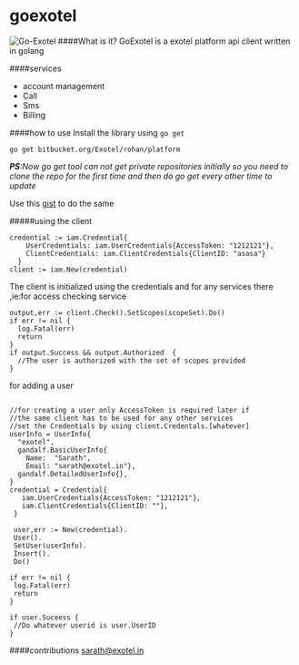 goexotel
=====
![Go-Exotel](http://homegrown.co.in/wp-content/uploads/2014/07/master-shifu-1024x436.jpg)
####What is it?
  GoExotel is a exotel platform api client written in golang

####services
  * account management
  * Call
  * Sms
  * Billing

####how to use
Install the library using `go get`
```
go get bitbucket.org/Exotel/rohan/platform
```
_**PS**:Now go get tool can not get private repositories initially so you need to clone the repo for the first time and then do go get every other time to update_

Use this [gist](
https://gist.github.com/sarathsp06/30710cfa1749eaf7c4f8
) to do the same


#####using the client
```
credential := iam.Credential{
    UserCredentials: iam.UserCredentials{AccessToken: "1212121"},
    ClientCredentials: iam.ClientCredentials{ClientID: "asasa"}
  }
client := iam.New(credential)
```
The client is initialized using the credentials and for any services there ,ie:for access checking service

```
output,err := client.Check().SetScopes(scopeSet).Do()
if err != nil {
  log.Fatal(err)
  return
}
if output.Success && output.Authorized  {
  //The user is authorized with the set of scopes provided
}

```
for adding a user

```

//for creating a user only AccessToken is required later if
//the same client has to be used for any other services
//set the Credentials by using client.Credentals.[whatever]
userInfo = UserInfo{
  "exotel",
  gandalf.BasicUserInfo{
    Name:  "Sarath",
    Email: "sarath@exotel.in"},
  gandalf.DetailedUserInfo{},
}
credential = Credential{
   iam.UserCredentials{AccessToken: "1212121"},
   iam.ClientCredentials{ClientID: ""},
 }

 user,err := New(credential).
 User().
 SetUser(userInfo).
 Insert().
 Do()

if err != nil {
 log.Fatal(err)
 return
}

if user.Suceess {
 //Do whatever userid is user.UserID
}

```




####contributions
sarath@exotel.in
